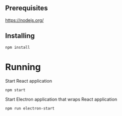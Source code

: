 ## Prerequisites
https://nodejs.org/
## Installing
```
npm install
```
# Running
Start React application
```
npm start
```
Start Electron application that wraps React application
```
npm run electron-start
```
